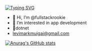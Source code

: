 <a href="https://git.io/typing-svg"><img src="https://readme-typing-svg.demolab.com?font=Fira+Code&pause=1000&color=A91C1C&width=435&lines=Fullstack+Rookie+;Java%2FC%23+Developer" alt="Typing SVG" /></a>

- 👋 Hi, I’m @fullstackrookie
- 👀 I’m interested in app development
- 🌱dotnet
- levimarkmuigai@gmail.com

[![Anurag's GitHub stats](https://github-readme-stats.vercel.app/api?username=fullstackrookie&show_icons=true&theme=shadow_red)](https://github.com/fullstackrookie/github-readme-stats)
